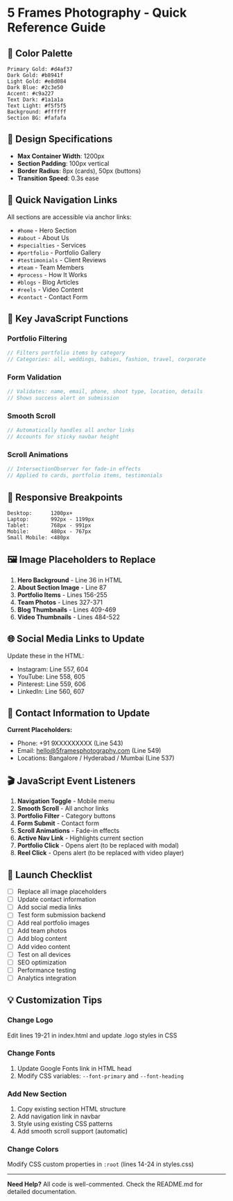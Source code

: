 # 5 Frames Photography - Quick Reference Guide

## 🎨 Color Palette

```
Primary Gold: #d4af37
Dark Gold: #b8941f
Light Gold: #e8d084
Dark Blue: #2c3e50
Accent: #c9a227
Text Dark: #1a1a1a
Text Light: #f5f5f5
Background: #ffffff
Section BG: #fafafa
```

## 📐 Design Specifications

- **Max Container Width**: 1200px
- **Section Padding**: 100px vertical
- **Border Radius**: 8px (cards), 50px (buttons)
- **Transition Speed**: 0.3s ease

## 🎯 Quick Navigation Links

All sections are accessible via anchor links:
- `#home` - Hero Section
- `#about` - About Us
- `#specialties` - Services
- `#portfolio` - Portfolio Gallery
- `#testimonials` - Client Reviews
- `#team` - Team Members
- `#process` - How It Works
- `#blogs` - Blog Articles
- `#reels` - Video Content
- `#contact` - Contact Form

## 🔧 Key JavaScript Functions

### Portfolio Filtering
```javascript
// Filters portfolio items by category
// Categories: all, weddings, babies, fashion, travel, corporate
```

### Form Validation
```javascript
// Validates: name, email, phone, shoot type, location, details
// Shows success alert on submission
```

### Smooth Scroll
```javascript
// Automatically handles all anchor links
// Accounts for sticky navbar height
```

### Scroll Animations
```javascript
// IntersectionObserver for fade-in effects
// Applied to cards, portfolio items, testimonials
```

## 📱 Responsive Breakpoints

```
Desktop:      1200px+
Laptop:       992px - 1199px
Tablet:       768px - 991px
Mobile:       480px - 767px
Small Mobile: <480px
```

## 🖼️ Image Placeholders to Replace

1. **Hero Background** - Line 36 in HTML
2. **About Section Image** - Line 87
3. **Portfolio Items** - Lines 156-255
4. **Team Photos** - Lines 327-371
5. **Blog Thumbnails** - Lines 409-469
6. **Video Thumbnails** - Lines 484-522

## 🌐 Social Media Links to Update

Update these in the HTML:
- Instagram: Line 557, 604
- YouTube: Line 558, 605
- Pinterest: Line 559, 606
- LinkedIn: Line 560, 607

## 📧 Contact Information to Update

**Current Placeholders:**
- Phone: +91 9XXXXXXXXX (Line 543)
- Email: hello@5framesphotography.com (Line 549)
- Locations: Bangalore / Hyderabad / Mumbai (Line 537)

## 🎬 JavaScript Event Listeners

1. **Navigation Toggle** - Mobile menu
2. **Smooth Scroll** - All anchor links
3. **Portfolio Filter** - Category buttons
4. **Form Submit** - Contact form
5. **Scroll Animations** - Fade-in effects
6. **Active Nav Link** - Highlights current section
7. **Portfolio Click** - Opens alert (to be replaced with modal)
8. **Reel Click** - Opens alert (to be replaced with video player)

## 🚀 Launch Checklist

- [ ] Replace all image placeholders
- [ ] Update contact information
- [ ] Add social media links
- [ ] Test form submission backend
- [ ] Add real portfolio images
- [ ] Add team photos
- [ ] Add blog content
- [ ] Add video content
- [ ] Test on all devices
- [ ] SEO optimization
- [ ] Performance testing
- [ ] Analytics integration

## 💡 Customization Tips

### Change Logo
Edit lines 19-21 in index.html and update .logo styles in CSS

### Change Fonts
1. Update Google Fonts link in HTML head
2. Modify CSS variables: `--font-primary` and `--font-heading`

### Add New Section
1. Copy existing section HTML structure
2. Add navigation link in navbar
3. Style using existing CSS patterns
4. Add smooth scroll support (automatic)

### Change Colors
Modify CSS custom properties in `:root` (lines 14-24 in styles.css)

---

**Need Help?** All code is well-commented. Check the README.md for detailed documentation.



